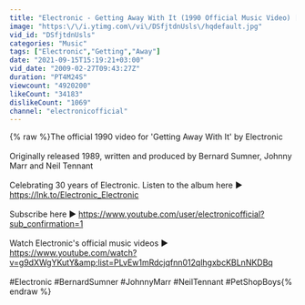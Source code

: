 ```yaml
---
title: "Electronic - Getting Away With It (1990 Official Music Video) [HD Upgrade]"
image: "https:\/\/i.ytimg.com\/vi\/DSfjtdnUsls\/hqdefault.jpg"
vid_id: "DSfjtdnUsls"
categories: "Music"
tags: ["Electronic","Getting","Away"]
date: "2021-09-15T15:19:21+03:00"
vid_date: "2009-02-27T09:43:27Z"
duration: "PT4M24S"
viewcount: "4920200"
likeCount: "34183"
dislikeCount: "1069"
channel: "electronicofficial"
---
```

{% raw %}The official 1990 video for 'Getting Away With It' by Electronic<br /><br />Originally released 1989, written and produced by Bernard Sumner, Johnny Marr and Neil Tennant<br /><br />Celebrating 30 years of Electronic. Listen to the album here ▶ <a rel="nofollow" target="blank" href="https://lnk.to/Electronic_Electronic">https://lnk.to/Electronic_Electronic</a><br /><br />Subscribe here ▶ <a rel="nofollow" target="blank" href="https://www.youtube.com/user/electronicofficial?sub_confirmation=1">https://www.youtube.com/user/electronicofficial?sub_confirmation=1</a><br /><br />Watch Electronic's official music videos ▶ <a rel="nofollow" target="blank" href="https://www.youtube.com/watch?v=g9dXWgYKutY&amp;list=PLvEw1mRdcjqfnn012qlhgxbcKBLnNKDBq">https://www.youtube.com/watch?v=g9dXWgYKutY&amp;list=PLvEw1mRdcjqfnn012qlhgxbcKBLnNKDBq</a><br /><br />#Electronic #BernardSumner #JohnnyMarr #NeilTennant #PetShopBoys{% endraw %}
